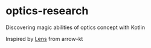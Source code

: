 # optics-research
Discovering magic abilities of optics concept with Kotlin

Inspired by [Lens](https://arrow-kt.io/docs/optics/lens/) from arrow-kt